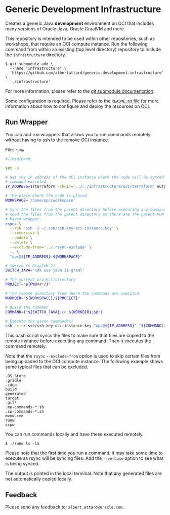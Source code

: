 # Generic Development Infrastructure

Creates a generic Java **development** environment on OCI that includes many
versions of Oracle Java, Oracle GraalVM and more.

This repository is intended to be used within other repositories, such as
workshops, that require an OCI compute instance. Run the following command from
within an existing (top level directory) repository to include the
`infrastructure` directory.

```shell
$ git submodule add \
  --name 'infrastructure' \
  'https://github.com/albertattard/generic-development-infrastructure' \
  './infrastructure'
```

For more information, please refer to the
[git submodule documentation](https://git-scm.com/book/en/v2/Git-Tools-Submodules).

Some configuration is required. Please refer to the
[`README.md` file](./oci/README.md) for more information about how to configure
and deploy the resources on OCI.

## Run Wrapper

You can add run wrappers that allows you to run commands remotely without having
to ssh to the remove OCI instance.

File: `runw`

```bash
#!/bin/bash

set -e

# Get the IP address of the OCI instance where the code will be synced and
# command executed
IP_ADDRESS=$(terraform -chdir='../../infrastructure/oci/terraform' output -json | jq --raw-output '.instance_public_ip.value')

# The place where the code is placed
WORKSPACE='/home/opc/workspace'

# Sync the files from the parent directory before executing any commands. We
# need the files from the parent directory as there are the parent POM and the
# Maven wrapper.
rsync \
  --rsh 'ssh -i ~/.ssh/ssh-key-oci-instance.key' \
  --recursive \
  --update \
  --delete \
  --exclude-from='../.rsync-exclude' \
  .. \
  "opc@${IP_ADDRESS}:${WORKSPACE}"

# Switch to GraalVM 21
SWITCH_JAVA='sdk use java 21-graal'

# The current project/directory
PROJECT="${PWD##*/}"

# The remote directory from where the commands are executed
WORKDIR="${WORKSPACE}/${PROJECT}"

# Build the command
COMMAND=("${SWITCH_JAVA};cd ${WORKDIR};$@")

# Execute the given command(s)
ssh -i ~/.ssh/ssh-key-oci-instance.key "opc@${IP_ADDRESS}" "${COMMAND[@]}"
```

This bash script syncs the files to make sure that files are copied to the
remote instance before executing any command. Then it executes the command
remotely.

Note that the `rsync` `--exclude-from` option is used to skip certain files from
being uploaded to the OCI compute instance. The following example shows some
typical files that can be excluded.

```
.DS_Store
.gradle
.idea
build
generated
target
.git*
.me-commands-*.sh
.sw-commands-*.sh
mvnw.cmd
runw
scpw
```

You can run commands locally and have these executed remotely.

```shell
$ ./runw ls -la
```

Please note that the first time you run a command, it may take some time to
execute as rsync will be syncing files. Add the `--verbose` option to see what
is being synced.

The output is printed in the local terminal. Note that any generated files are
not automatically copied locally.

## Feedback

Please send any feedback to: `albert.attard@oracle.com`.
